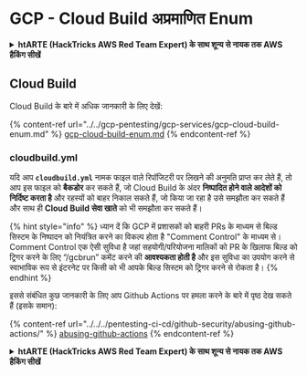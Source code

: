 # GCP - Cloud Build अप्रमाणित Enum

<details>

<summary><strong>htARTE (HackTricks AWS Red Team Expert) के साथ शून्य से नायक तक AWS हैकिंग सीखें</strong></summary>

HackTricks का समर्थन करने के अन्य तरीके:

* यदि आप अपनी **कंपनी का विज्ञापन HackTricks में देखना चाहते हैं** या **HackTricks को PDF में डाउनलोड करना चाहते हैं** तो [**सब्सक्रिप्शन प्लान्स**](https://github.com/sponsors/carlospolop) देखें!
* [**आधिकारिक PEASS & HackTricks स्वैग**](https://peass.creator-spring.com) प्राप्त करें
* [**The PEASS Family**](https://opensea.io/collection/the-peass-family) की खोज करें, हमारा विशेष [**NFTs**](https://opensea.io/collection/the-peass-family) संग्रह
* 💬 [**Discord समूह**](https://discord.gg/hRep4RUj7f) में **शामिल हों** या [**telegram समूह**](https://t.me/peass) या **Twitter** 🐦 पर मुझे **फॉलो** करें [**@carlospolopm**](https://twitter.com/carlospolopm)**.**
* **HackTricks** और [**HackTricks Cloud**](https://github.com/carlospolop/hacktricks-cloud) github repos में PRs सबमिट करके अपनी हैकिंग ट्रिक्स साझा करें.

</details>

## Cloud Build

Cloud Build के बारे में अधिक जानकारी के लिए देखें:

{% content-ref url="../../gcp-pentesting/gcp-services/gcp-cloud-build-enum.md" %}
[gcp-cloud-build-enum.md](../../gcp-pentesting/gcp-services/gcp-cloud-build-enum.md)
{% endcontent-ref %}

### cloudbuild.yml

यदि आप **`cloudbuild.yml`** नामक फाइल वाले रिपॉजिटरी पर लिखने की अनुमति प्राप्त कर लेते हैं, तो आप इस फाइल को **बैकडोर** कर सकते हैं, जो Cloud Build के अंदर **निष्पादित होने वाले आदेशों को निर्दिष्ट करता है** और रहस्यों को बाहर निकाल सकते हैं, जो किया जा रहा है उसे समझौता कर सकते हैं और साथ ही **Cloud Build सेवा खाते** को भी समझौता कर सकते हैं।

{% hint style="info" %}
ध्यान दें कि GCP में प्रशासकों को बाहरी PRs के माध्यम से बिल्ड सिस्टम के निष्पादन को नियंत्रित करने का विकल्प होता है "Comment Control" के माध्यम से। Comment Control एक ऐसी सुविधा है जहां सहयोगी/परियोजना मालिकों को PR के खिलाफ बिल्ड को ट्रिगर करने के लिए “/gcbrun” कमेंट करने की **आवश्यकता होती है** और इस सुविधा का उपयोग करने से स्वाभाविक रूप से इंटरनेट पर किसी को भी आपके बिल्ड सिस्टम को ट्रिगर करने से रोकता है।
{% endhint %}

इससे संबंधित कुछ जानकारी के लिए आप Github Actions पर हमला करने के बारे में पृष्ठ देख सकते हैं (इसके समान):

{% content-ref url="../../../pentesting-ci-cd/github-security/abusing-github-actions/" %}
[abusing-github-actions](../../../pentesting-ci-cd/github-security/abusing-github-actions/)
{% endcontent-ref %}

<details>

<summary><strong>htARTE (HackTricks AWS Red Team Expert) के साथ शून्य से नायक तक AWS हैकिंग सीखें</strong></summary>

HackTricks का समर्थन करने के अन्य तरीके:

* यदि आप अपनी **कंपनी का विज्ञापन HackTricks में देखना चाहते हैं** या **HackTricks को PDF में डाउनलोड करना चाहते हैं** तो [**सब्सक्रिप्शन प्लान्स**](https://github.com/sponsors/carlospolop) देखें!
* [**आधिकारिक PEASS & HackTricks स्वैग**](https://peass.creator-spring.com) प्राप्त करें
* [**The PEASS Family**](https://opensea.io/collection/the-peass-family) की खोज करें, हमारा विशेष [**NFTs**](https://opensea.io/collection/the-peass-family) संग्रह
* 💬 [**Discord समूह**](https://discord.gg/hRep4RUj7f) में **शामिल हों** या [**telegram समूह**](https://t.me/peass) या **Twitter** 🐦 पर मुझे **फॉलो** करें [**@carlospolopm**](https://twitter.com/carlospolopm)**.**
* **HackTricks** और [**HackTricks Cloud**](https://github.com/carlospolop/hacktricks-cloud) github repos में PRs सबमिट करके अपनी हैकिंग ट्रिक्स साझा करें.

</details>
